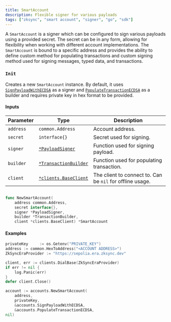 ```yaml
---
title: SmartAccount
description: Flexible signer for various payloads
tags: ["zksync", "smart account", "signer", "go", "sdk"]
---
```


A `SmartAccount` is a signer which can be configured to sign various payloads using a provided secret.
The secret can be in any form, allowing for flexibility when working with different account implementations.
The `SmartAccount` is bound to a specific address and provides the ability to define custom method for populating transactions
and custom signing method used for signing messages, typed data, and transactions.

### `Init`

Creates a new `SmartAccount` instance. By default, it uses [`SignPayloadWithECDSA`](/sdk/go/smart-account-utils#signpayloadwithecdsa)
as a signer and [`PopulateTransactionECDSA`](/sdk/go/smart-account-utils#populatetransactionecdsa) as a builder and
requires private key in hex format to be provided.

#### Inputs

| Parameter | Type                                                               | Description                                             |
|-----------|--------------------------------------------------------------------|---------------------------------------------------------|
| `address` | `common.Address`                                                   | Account address.                                        |
| `secret`  | `interface{}`                                                      | Secret used for signing.                                |
| `signer`  | [`*PayloadSigner`](/sdk/go/types/accounts#payloadsigner)           | Function used for signing payload.                      |
| `builder` | [`*TransactionBuilder`](/sdk/go/types/accounts#transactionbuilder) | Function used for populating transaction.               |
| `client`  | [`*clients.BaseClient`](/sdk/go/clients#baseclient)                       | The client to connect to. Can be `nil` for offline usage. |

```go

func NewSmartAccount(
	address common.Address,
	secret interface{},
	signer *PayloadSigner,
	builder *TransactionBuilder,
	client *clients.BaseClient) *SmartAccount
```

#### Examples

```go
privateKey     := os.Getenv("PRIVATE_KEY")
address := common.HexToAddress("<ACCOUNT ADDRESS>")
ZkSyncEraProvider := "https://sepolia.era.zksync.dev"

client, err := clients.DialBase(ZkSyncEraProvider)
if err != nil {
	log.Panic(err)
}
defer client.Close()

account := accounts.NewSmartAccount(
    address,
    privateKey,
    &accounts.SignPayloadWithECDSA,
    &accounts.PopulateTransactionECDSA,
nil)
```
